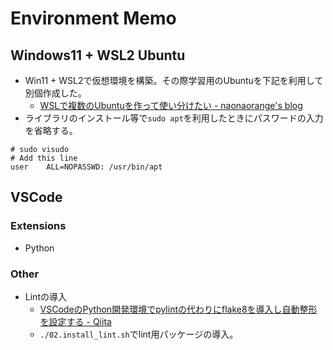 # Environment Memo

## Windows11 + WSL2 Ubuntu

- Win11 + WSL2で仮想環境を構築。その際学習用のUbuntuを下記を利用して別個作成した。
  - [WSLで複数のUbuntuを作って使い分けたい - naonaorange's blog](https://naonaorange.hatenablog.com/entry/2021/05/23/101550)
- ライブラリのインストール等で`sudo apt`を利用したときにパスワードの入力を省略する。

```visudo
# sudo visudo
# Add this line
user    ALL=NOPASSWD: /usr/bin/apt
```

## VSCode

### Extensions

- Python

### Other

- Lintの導入
  - [VSCodeのPython開発環境でpylintの代わりにflake8を導入し自動整形を設定する - Qiita](https://qiita.com/psychoroid/items/2c2acc06c900d2c0c8cb)
  - `./02.install_lint.sh`でlint用パッケージの導入。